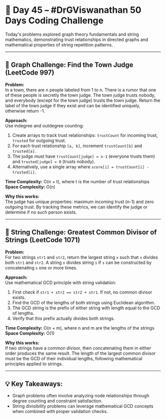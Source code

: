 # 🚀 Day 45 – #DrGViswanathan 50 Days Coding Challenge

Today's problems explored graph theory fundamentals and string mathematics, demonstrating trust relationships in directed graphs and mathematical properties of string repetition patterns.

---

## 💫 Graph Challenge: Find the Town Judge (LeetCode 997)

**Problem:**  
In a town, there are n people labeled from 1 to n. There is a rumor that one of these people is secretly the town judge. The town judge trusts nobody, and everybody (except for the town judge) trusts the town judge. Return the label of the town judge if they exist and can be identified uniquely, otherwise return -1.

**Approach:**  
Use indegree and outdegree counting:
1. Create arrays to track trust relationships: `trustCount` for incoming trust, `trusted` for outgoing trust.
2. For each trust relationship `[a, b]`, increment `trustCount[b]` and `trusted[a]`.
3. The judge must have `trustCount[judge] = n-1` (everyone trusts them) and `trusted[judge] = 0` (trusts nobody).
4. Alternatively, use a single array where `score[i] = trustCount[i] - trusted[i]`.

**Time Complexity:** O(n + t), where t is the number of trust relationships  
**Space Complexity:** O(n)

**Why this works:**  
The judge has unique properties: maximum incoming trust (n-1) and zero outgoing trust. By tracking these metrics, we can identify the judge or determine if no such person exists.

---

## 💫 String Challenge: Greatest Common Divisor of Strings (LeetCode 1071)

**Problem:**  
For two strings `str1` and `str2`, return the largest string `x` such that `x` divides both `str1` and `str2`. A string `x` divides string `s` if `s` can be constructed by concatenating `x` one or more times.

**Approach:**  
Use mathematical GCD principle with string validation:
1. First check if `str1 + str2 == str2 + str1`. If not, no common divisor exists.
2. Find the GCD of the lengths of both strings using Euclidean algorithm.
3. The GCD string is the prefix of either string with length equal to the GCD of lengths.
4. Verify that this prefix actually divides both strings.

**Time Complexity:** O(n + m), where n and m are the lengths of the strings  
**Space Complexity:** O(1)

**Why this works:**  
If two strings have a common divisor, then concatenating them in either order produces the same result. The length of the largest common divisor must be the GCD of their individual lengths, following mathematical principles applied to strings.

---

## 💡 Key Takeaways:
- Graph problems often involve analyzing node relationships through degree counting and constraint satisfaction.
- String divisibility problems can leverage mathematical GCD concepts when combined with proper validation checks.
